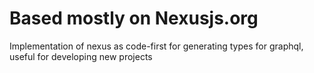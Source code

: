 # Based mostly on Nexusjs.org

Implementation of nexus as code-first for generating types for graphql, useful for developing new projects
